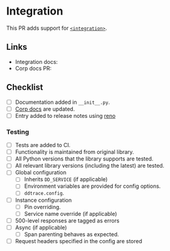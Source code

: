 # Integration
This PR adds support for [`<integration>`](<!--link to relevant integration docs-->).

## Links
<!-- Add any helpful links here for your and the reviewer's benefit -->

- Integration docs: <!-- add link here -->
- Corp docs PR: <!-- add link here -->

## Checklist
- [ ] Documentation added in `__init__.py`.
- [ ] [Corp docs](https://github.com/Datadog/documentation) are updated.
- [ ] Entry added to release notes using [reno](https://docs.openstack.org/reno/latest/user/usage.html)

### Testing
- [ ] Tests are added to CI.
- [ ] Functionality is maintained from original library.
- [ ] All Python versions that the library supports are tested.
- [ ] All relevant library versions (including the latest) are tested.
- [ ] Global configuration
  - [ ] Inherits `DD_SERVICE` (if applicable)
  - [ ] Environment variables are provided for config options.
  - [ ] `ddtrace.config`.
- [ ] Instance configuration
  - [ ] Pin overriding.
  - [ ] Service name override (if applicable)
- [ ] 500-level responses are tagged as errors
- [ ] Async (if applicable)
  - [ ] Span parenting behaves as expected.
- [ ] Request headers specified in the config are stored
